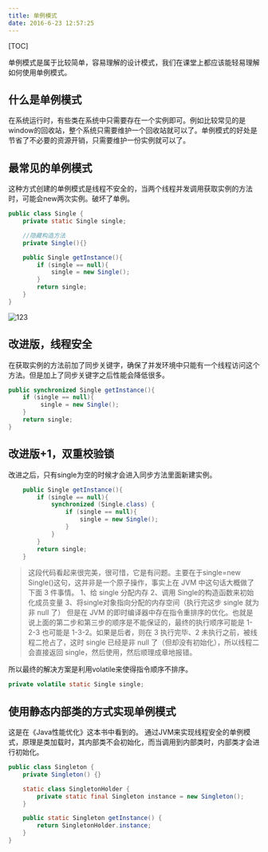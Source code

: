```yaml
---
title: 单例模式
date: 2016-6-23 12:57:25
---
```


[TOC]

单例模式是属于比较简单，容易理解的设计模式，我们在课堂上都应该能轻易理解如何使用单例模式。

## 什么是单例模式

在系统运行时，有些类在系统中只需要存在一个实例即可。例如比较常见的是window的回收站，整个系统只需要维护一个回收站就可以了。单例模式的好处是节省了不必要的资源开销，只需要维护一份实例就可以了。

## 最常见的单例模式

这种方式创建的单例模式是线程不安全的，当两个线程并发调用获取实例的方法时，可能会new两次实例。破坏了单例。

```java
public class Single {
    private static Single single;

    //隐藏构造方法
    private Single(){}

    public Single getInstance(){
        if (single == null){
            single = new Single();
        }
        return single;
    }
}
```

![123](https://miguel-pic.oss-cn-shenzhen.aliyuncs.com/20200617110255.png)

## 改进版，线程安全

在获取实例的方法前加了同步关键字，确保了并发环境中只能有一个线程访问这个方法。但是加上了同步关键字之后性能会降低很多。

```java
public synchronized Single getInstance(){
    if (single == null){
         single = new Single();
    }
    return single;
}
```

## 改进版+1，双重校验锁

改进之后，只有single为空的时候才会进入同步方法里面新建实例。

``` java
    public Single getInstance(){
        if (single == null){
            synchronized (Single.class) {
                if (single == null){
                    single = new Single();
                }
            }
        }
        return single;
    }
```

> 这段代码看起来很完美，很可惜，它是有问题。主要在于single=new Single()这句，这并非是一个原子操作，事实上在 JVM 中这句话大概做了下面 3 件事情。
> 1、给 single 分配内存
> 2、调用 Single的构造函数来初始化成员变量
> 3、将single对象指向分配的内存空间（执行完这步 single 就为非 null 了）
> 但是在 JVM 的即时编译器中存在指令重排序的优化。也就是说上面的第二步和第三步的顺序是不能保证的，最终的执行顺序可能是 1-2-3 也可能是 1-3-2。如果是后者，则在 3 执行完毕、2 未执行之前，被线程二抢占了，这时 single 已经是非 null 了（但却没有初始化），所以线程二会直接返回 single，然后使用，然后顺理成章地报错。

所以最终的解决方案是利用volatile来使得指令顺序不排序。

```java
private volatile static Single single;
```

## 使用静态内部类的方式实现单例模式

这是在《Java性能优化》这本书中看到的。
通过JVM来实现线程安全的单例模式，原理是类加载时，其内部类不会初始化，而当调用到内部类时，内部类才会进行初始化。

```java
public class Singleton {  
    private Singleton() {}  

    static class SingletonHolder {  
        private static final Singleton instance = new Singleton();  
    }  

    public static Singleton getInstance() {  
        return SingletonHolder.instance;  
    }  
}  
```
